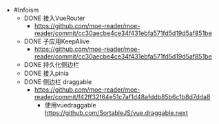 - #Infoism
	- DONE 接入VueRouter
		- https://github.com/moe-reader/moe-reader/commit/cc30aecbe4ce34f431ebfa571fd5d19d5af851be
	- DONE 子应用KeepAlive
		- https://github.com/moe-reader/moe-reader/commit/cc30aecbe4ce34f431ebfa571fd5d19d5af851be
	- DONE 持久化侧边栏
	- DONE 接入pinia
	- DONE 侧边栏 draggable
		- https://github.com/moe-reader/moe-reader/commit/f42ff32f64e51c7af1d48afddb85b6c1b8d7dda8
			- 使用vuedraggable https://github.com/SortableJS/vue.draggable.next